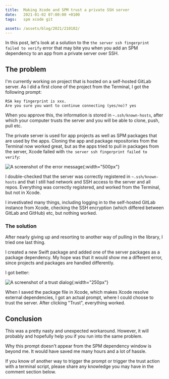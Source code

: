 ```yaml
---
title:  Making Xcode and SPM trust a private SSH server
date:   2021-01-02 07:00:00 +0100
tags:   spm xcode git

assets: /assets/blog/2021/210102/
---
```


In this post, let's look at a solution to the `the server ssh fingerprint failed to verify` error that may bite you when you add an SPM dependency to an app from a private server over SSH.


## The problem

I'm currently working on project that is hosted on a self-hosted GitLab server. As I did a first clone of the project from the Terminal, I got the following prompt:

```
RSA key fingerprint is xxx.
Are you sure you want to continue connecting (yes/no)? yes
```

When you approve this, the information is stored in `~.ssh/known-hosts`, after which your computer trusts the server and you will be able to clone, push, pull etc.

The private server is used for app projects as well as SPM packages that are used by the apps. Cloning the app and package repositories from the Terminal now worked great, but as the apps tried to pull in packages from the server, Xcode failed with `the server ssh fingerprint failed to verify`:

![A screenshot of the error message]({{page.assets}}error.png){:width="500px"}

I double-checked that the server was correctly registered in `~.ssh/known-hosts` and that I still had network and SSH access to the server and all repos. Everything was correctly registered, and worked from the Terminal, but not in Xcode.

I investivated many things, including logging in to the self-hosted GitLab instance from Xcode, checking the SSH encryption (which differed between GitLab and GitHub) etc, but nothing worked.


### The solution

After nearly giving up and resorting to another way of pulling in the library, I tried one last thing. 

I created a new Swift package and added one of the server packages as a package dependency. My hope was that it would show me a different error, since projects and packages are handled differently.

I got better:

![A screenshot of a trust dialog]({{page.assets}}trust.png){:width="250px"}

When I saved the package file in Xcode, which makes Xcode resolve external dependencies, I got an actual prompt, where I could choose to trust the server. After clicking "Trust", everything worked.


## Conclusion

This was a pretty nasty and unexpected workaround. However, it will probably and hopefully help you if you run into the same problem.

Why this prompt doesn't appear from the SPM dependency window is beyond me. It would have saved me many hours and a lot of hassle. 

If you know of another way to trigger the prompt or trigger the trust action with a terminal script, please share any knowledge you may have in the comment section below.